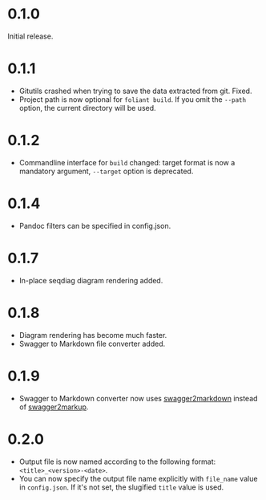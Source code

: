 # 0.1.0

Initial release.

# 0.1.1

- Gitutils crashed when trying to save the data extracted from git. Fixed.
- Project path is now optional for `foliant build`. If you omit the `--path`
  option, the current directory will be used.

# 0.1.2

- Commandline interface for `build` changed: target format is now a mandatory
  argument, ``--target`` option is deprecated.

# 0.1.4

- Pandoc filters can be specified in config.json.

# 0.1.7

- In-place seqdiag diagram rendering added.

# 0.1.8

- Diagram rendering has become much faster.
- Swagger to Markdown file converter added.

# 0.1.9

- Swagger to Markdown converter now uses
  [swagger2markdown](https://github.com/moigagoo/swagger2markdown) instead of
  [swagger2markup](https://github.com/Swagger2Markup/swagger2markup).

# 0.2.0

- Output file is now named according to the following format:
  `<title>_<version>-<date>`.
- You can now specify the output file name explicitly with `file_name` value
  in `config.json`. If it's not set, the slugified `title` value is used.